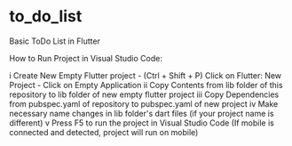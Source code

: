 # to_do_list

Basic ToDo List in Flutter

How to Run Project in Visual Studio Code:

i Create New Empty Flutter project
    -   (Ctrl + Shift + P) Click on Flutter: New Project
    -   Click on Empty Application
ii Copy Contents from lib folder of this repository to lib folder of new empty flutter project
iii Copy Dependencies from pubspec.yaml of repository to pubspec.yaml of new project
iv Make necessary name changes in lib folder's dart files (if your project name is different)
v Press F5 to run the project in Visual Studio Code (If mobile is connected and detected, project will run on mobile)



